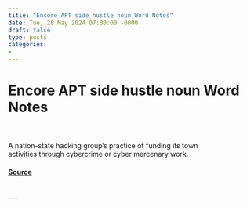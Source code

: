 ```yaml
---
title: "Encore APT side hustle noun Word Notes"
date: Tue, 28 May 2024 07:00:00 -0000
draft: false
type: posts
categories: 
- 
---
```

# Encore APT side hustle noun Word Notes

<br/>

<br/>
A nation-state hacking group’s practice of funding its town activities through cybercrime or cyber mercenary work.

#### [Source](https://thecyberwire.com/podcasts/word-notes/33/notes)

<br/>
---
